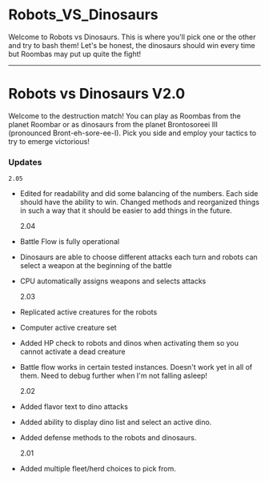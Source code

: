 # Robots_VS_Dinosaurs

Welcome to Robots vs Dinosaurs. This is where you'll pick one or the other and try to bash them! Let's be honest, the dinosaurs should win every time but Roombas may put up quite the fight!

---

# Robots vs Dinosaurs V2.0

Welcome to the destruction match!  You can play as Roombas from the planet Roombar or as dinosaurs from the planet Brontosoreei III (pronounced Bront-eh-sore-ee-I).  Pick you side and employ your tactics to try to emerge victorious!

### Updates

    2.05
  - Edited for readability and did some balancing of the numbers.  Each side should have the ability to win.  Changed methods and reorganized things in such a way that it should be easier to add things in the future.

    2.04
  - Battle Flow is fully operational
  - Dinosaurs are able to choose different attacks each turn and robots can select a weapon at the beginning of the battle
  - CPU automatically assigns weapons and selects attacks

    2.03
  - Replicated active creatures for the robots
  - Computer active creature set
  - Added HP check to robots and dinos when activating them so you cannot activate a dead creature
  - Battle flow works in certain tested instances.  Doesn't work yet in all of them.  Need to debug further when I'm not falling asleep!
    
    2.02
  - Added flavor text to dino attacks
  - Added ability to display dino list and select an active dino.
  - Added defense methods to the robots and dinosaurs.

    2.01
  - Added multiple fleet/herd choices to pick from.